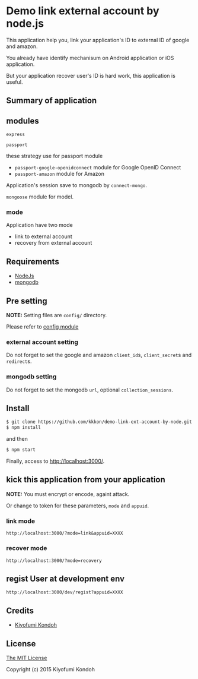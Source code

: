 # Demo link external account by node.js

This application help you, link your application's ID to external ID of google and amazon.

You already have identify mechanisum on Android application or iOS application.

But your application recover user's ID is hard work, this application is useful.


## Summary of application

## modules

`express`

`passport`

these strategy use for passport module

* `passport-google-openidconnect` module for Google OpenID Connect
* `passport-amazon` module for Amazon

Application's session save to mongodb by `connect-mongo`.

`mongoose` module for model.


### mode

Application have two mode

* link to external account
* recovery from external account


## Requirements

* [NodeJs](http://nodejs.org)
* [mongodb](http://mongodb.org)

## Pre setting

**NOTE:** Setting files are `config/` directory.

Please refer to [config module](https://www.npmjs.com/package/config)

### external account setting

Do not forget to set the google and amazon `client_id`s, `client_secret`s and `redirect`s.

### mongodb setting

Do not forget to set the mongodb `url`, optional `collection_sessions`.

## Install

```sh
$ git clone https://github.com/kkkon/demo-link-ext-account-by-node.git
$ npm install
```

and then

```sh
$ npm start
```

Finally, access to [http://localhost:3000/](http://localhost:3000).

## kick this application from your application

**NOTE:** You must encrypt or encode, againt attack.

Or change to token for these parameters, `mode` and `appuid`.

### link mode

    http://localhost:3000/?mode=link&appuid=XXXX


### recover mode

    http://localhost:3000/?mode=recovery

## regist User at development env

    http://localhost:3000/dev/regist?appuid=XXXX


## Credits

  - [Kiyofumi Kondoh](http://github.com/kkkon)

## License

[The MIT License](http://opensource.org/licenses/MIT)

Copyright (c) 2015 Kiyofumi Kondoh
